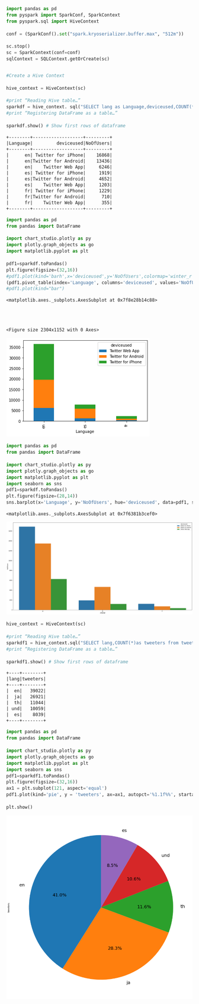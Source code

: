 ```python
import pandas as pd
from pyspark import SparkConf, SparkContext
from pyspark.sql import HiveContext

conf = (SparkConf().set("spark.kryoserializer.buffer.max", "512m"))

sc.stop()
sc = SparkContext(conf=conf)
sqlContext = SQLContext.getOrCreate(sc)

```


```python

```


```python
#Create a Hive Context

hive_context = HiveContext(sc)

#print “Reading Hive table…”
sparkdf = hive_context. sql("SELECT lang as Language,deviceused,COUNT(*)as NoOfUsers from tweets_record3 WHERE lang in('en','es','fr')and" +       " deviceused in('Twitter for Android','Twitter for iPhone','Twitter Web App') GROUP BY lang,deviceused  ORDER BY lang,deviceused DESC")
#print “Registering DataFrame as a table…”

sparkdf.show() # Show first rows of dataframe

```

    +--------+-------------------+---------+
    |Language|         deviceused|NoOfUsers|
    +--------+-------------------+---------+
    |      en| Twitter for iPhone|    16868|
    |      en|Twitter for Android|    13436|
    |      en|    Twitter Web App|     6246|
    |      es| Twitter for iPhone|     1919|
    |      es|Twitter for Android|     4652|
    |      es|    Twitter Web App|     1203|
    |      fr| Twitter for iPhone|     1229|
    |      fr|Twitter for Android|      710|
    |      fr|    Twitter Web App|      355|
    +--------+-------------------+---------+
    



```python
import pandas as pd
from pandas import DataFrame

import chart_studio.plotly as py
import plotly.graph_objects as go
import matplotlib.pyplot as plt

pdf1=sparkdf.toPandas()
plt.figure(figsize=(32,16))
#pdf1.plot(kind='barh',x='deviceused',y='NoOfUsers',colormap='winter_r')
(pdf1.pivot_table(index='Language', columns='deviceused', values='NoOfUsers', aggfunc='sum', fill_value=0).plot.bar(stacked=True))
#pdf1.plot(kind="bar") 

```




    <matplotlib.axes._subplots.AxesSubplot at 0x7f8e28b14c88>




    <Figure size 2304x1152 with 0 Axes>



![png](output_3_2.png)



```python
import pandas as pd
from pandas import DataFrame

import chart_studio.plotly as py
import plotly.graph_objects as go
import matplotlib.pyplot as plt
import seaborn as sns
pdf1=sparkdf.toPandas()
plt.figure(figsize=(28,14))
sns.barplot(x='Language', y='NoOfUsers', hue='deviceused', data=pdf1, saturation=0.8)
```




    <matplotlib.axes._subplots.AxesSubplot at 0x7f6381b3cef0>




![png](output_4_1.png)



```python
hive_context = HiveContext(sc)

#print “Reading Hive table…”
sparkdf1 = hive_context.sql("SELECT lang,COUNT(*)as tweeters from tweets_record3 GROUP BY lang ORDER BY tweeters DESC LIMIT 5")
#print “Registering DataFrame as a table…”

sparkdf1.show() # Show first rows of dataframe
```

    +----+--------+
    |lang|tweeters|
    +----+--------+
    |  en|   39022|
    |  ja|   26921|
    |  th|   11044|
    | und|   10059|
    |  es|    8039|
    +----+--------+
    



```python
import pandas as pd
from pandas import DataFrame

import chart_studio.plotly as py
import plotly.graph_objects as go
import matplotlib.pyplot as plt
import seaborn as sns
pdf1=sparkdf1.toPandas()
plt.figure(figsize=(32,16))
ax1 = plt.subplot(121, aspect='equal')
pdf1.plot(kind='pie', y = 'tweeters', ax=ax1, autopct='%1.1f%%', startangle=90, shadow=False, labels=pdf1['lang'], legend = False, fontsize=20)

plt.show()
```


![png](output_6_0.png)



```python

```
